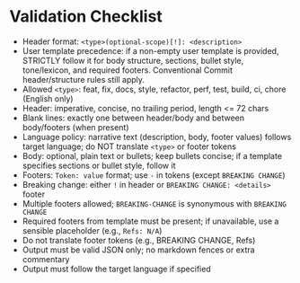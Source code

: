 # Validation Checklist

- Header format: `<type>(optional-scope)[!]: <description>`
- User template precedence: if a non-empty user template is provided, STRICTLY follow it for body structure, sections, bullet style, tone/lexicon, and required footers. Conventional Commit header/structure rules still apply.
- Allowed `<type>`: feat, fix, docs, style, refactor, perf, test, build, ci, chore (English only)
- Header: imperative, concise, no trailing period, length <= 72 chars
- Blank lines: exactly one between header/body and between body/footers (when present)
- Language policy: narrative text (description, body, footer values) follows target language; do NOT translate `<type>` or footer tokens
- Body: optional, plain text or bullets; keep bullets concise; if a template specifies sections or bullet style, follow it
- Footers: `Token: value` format; use `-` in tokens (except `BREAKING CHANGE`)
- Breaking change: either `!` in header or `BREAKING CHANGE: <details>` footer
- Multiple footers allowed; `BREAKING-CHANGE` is synonymous with `BREAKING CHANGE`
- Required footers from template must be present; if unavailable, use a sensible placeholder (e.g., `Refs: N/A`)
- Do not translate footer tokens (e.g., BREAKING CHANGE, Refs)
- Output must be valid JSON only; no markdown fences or extra commentary
- Output must follow the target language if specified

